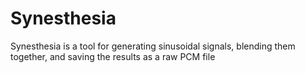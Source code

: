 # Synesthesia
Synesthesia is a tool for generating sinusoidal signals, blending them together, and saving the results as a raw PCM file

